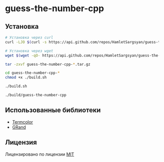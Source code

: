 # guess-the-number-cpp

## Установка

```bash
# Установка через curl
curl -LJO $(curl -s https://api.github.com/repos/HamletSargsyan/guess-the-number-cpp/releases/latest | grep "tarball_url" | cut -d '"' -f 4)

# Установка через wget
wget $(wget -qO- https://api.github.com/repos/HamletSargsyan/guess-the-number-cpp/releases/latest | grep "tarball_url" | cut -d '"' -f 4)

tar -zxvf guess-the-number-cpp-*.tar.gz

cd guess-the-number-cpp-*
chmod +x ./build.sh

./build.sh

./build/guess-the-number-cpp
```

## Использованные библиотеки

- [Termcolor](https://github.com/ikalnytskyi/termcolor)
- [GRand](https://github.com/ggchappell/GRand)

## Лицензия

Лицензировано по лицензии [MIT](https://github.com/HamletSargsyan/guess-the-number-cpp/blob/main/LICENSE)
